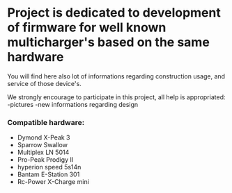# Project is dedicated to development of firmware for well known multicharger's based on the same hardware #

You will find here also lot of informations regarding construction usage, and service of those device's.



We strongly encourage to participate in this project, all help is appropriated:
-pictures
-new informations regarding design


### Compatible hardware: ###
  * Dymond X-Peak 3
  * Sparrow Swallow
  * Multiplex LN 5014
  * Pro-Peak Prodigy II
  * hyperion speed 5s14n
  * Bantam E-Station 301
  * Rc-Power X-Charge mini
